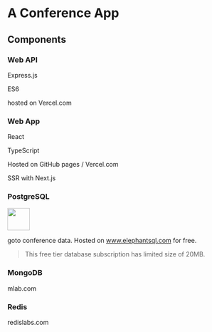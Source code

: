 # A Conference App

<!-- TODO
Badges -->

## Components

### Web API

Express.js

ES6

hosted on Vercel.com

### Web App

React

TypeScript

Hosted on GitHub pages / Vercel.com

SSR with Next.js

### PostgreSQL

<img src="https://upload.wikimedia.org/wikipedia/commons/2/29/Postgresql_elephant.svg" width="50px">

goto conference data. Hosted on www.elephantsql.com for free.

> This free tier database subscription has limited size of 20MB.

### MongoDB

mlab.com

### Redis

redislabs.com

<!--
Find info about talks:

https://github.com/bolshchikov/js-must-watch

https://blog.gotocon.com/all-upcoming-events/

https://github.com/karlhorky/awesome-speakers

https://github.com/JanVanRyswyck/awesome-talks
-->

<!--
Credits

Icon: https://pixabay.com/vectors/coffee-minimal-wallpaper-white-2085314/

404: https://pixabay.com/photos/dead-end-end-the-end-train-tracks-4685085/
-->

